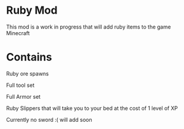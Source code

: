 # Ruby Mod
This mod is a work in progress that will add ruby items to the game Minecraft

# Contains
Ruby ore spawns

Full tool set

Full Armor set

Ruby Slippers that will take you to your bed at the cost of 1 level of XP



Currently no sword :( will add soon

